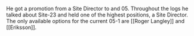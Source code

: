 He got a promotion from a Site Director to and 05. Throughout the logs he talked about Site-23 and held one of the highest positions, a Site Director. The only available options for the current 05-1 are [[Roger Langley]] and [[Eriksson]]. 